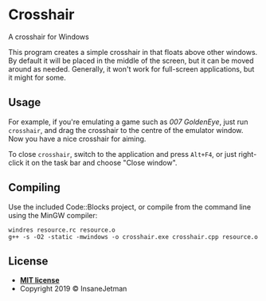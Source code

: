# Crosshair
A crosshair for Windows

This program creates a simple crosshair in that floats above other windows.
By default it will be placed in the middle of the screen, but it can be moved around as needed.
Generally, it won't work for full-screen applications, but it might for some.

## Usage

For example, if you're emulating a game such as *007 GoldenEye*,
just run `crosshair`, and drag the crosshair to the centre of the emulator window.
Now you have a nice crosshair for aiming.

To close `crosshair`, switch to the application and press `Alt+F4`, or just right-click it on the task bar and choose "Close window".

## Compiling

Use the included Code::Blocks project, or compile from the command line using the MinGW compiler:

    windres resource.rc resource.o
    g++ -s -O2 -static -mwindows -o crosshair.exe crosshair.cpp resource.o

## License

- **[MIT license](http://opensource.org/licenses/mit-license.php)**
- Copyright 2019 © InsaneJetman
